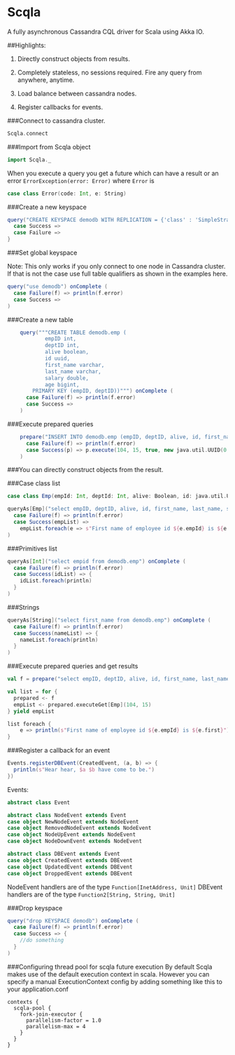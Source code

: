 Scqla
=====

A fully asynchronous Cassandra CQL driver for Scala using Akka IO.


##Highlights:
1) Directly construct objects from results.

2) Completely stateless, no sessions required. Fire any query from anywhere, anytime.

3) Load balance between cassandra nodes.

4) Register callbacks for events.

###Connect to cassandra cluster.
```scala
Scqla.connect
```
###Import from Scqla object
```scala
import Scqla._
```

When you execute a query you get a future which can have a result or an error 
``` ErrorException(error: Error) ```
where ```Error``` is 
```scala
case class Error(code: Int, e: String)
```

###Create a new keyspace
```scala
query("CREATE KEYSPACE demodb WITH REPLICATION = {'class' : 'SimpleStrategy','replication_factor': 1}") onComplete {
  case Success => 
  case Failure =>
}
```
###Set global keyspace

Note: This only works if you only connect to one node in Cassandra cluster. If that is not the case
use full table qualifiers as shown in the examples here.

```scala
query("use demodb") onComplete (
  case Failure(f) => println(f.error)
  case Success => 
)
```
###Create a new table
```scala
    query("""CREATE TABLE demodb.emp (
    		empID int,
    		deptID int,
    		alive boolean,
    		id uuid,
    		first_name varchar,
    		last_name varchar,
    		salary double,
    		age bigint,
        PRIMARY KEY (empID, deptID))""") onComplete (
      case Failure(f) => println(f.error)
      case Success =>
    )
```
###Execute prepared queries
```scala
    prepare("INSERT INTO demodb.emp (empID, deptID, alive, id, first_name, last_name, salary, age) VALUES (?, ?, ?, ?, ?, ?, ?, ?)") onComplete (
      case Failure(f) => println(f.error)
      case Success(p) => p.execute(104, 15, true, new java.util.UUID(0, 0), "Hot", "Shot", 10000000.0, 98763L)
    )
```
###You can directly construct objects from the result.

###Case class list
```scala
case class Emp(empId: Int, deptId: Int, alive: Boolean, id: java.util.UUID, first: String, last: String, salary: Double, age: Long)

queryAs[Emp]("select empID, deptID, alive, id, first_name, last_name, salary, age from demodb.emp") onComplete (
  case Failure(f) => println(f.error)
  case Success(empList) => 
    empList.foreach(e => s"First name of employee id ${e.empId} is ${e.first}")
)
```
###Primitives list
```scala
queryAs[Int]("select empid from demodb.emp") onComplete (
  case Failure(f) => println(f.error)
  case Success(idList) => {
    idList.foreach(println)
  }
)
```
###Strings
```scala
queryAs[String]("select first_name from demodb.emp") onComplete (
  case Failure(f) => println(f.error)
  case Success(nameList) => {
    nameList.foreach(println)
  }
)
```
###Execute prepared queries and get results
```scala
val f = prepare("select empID, deptID, alive, id, first_name, last_name, salary, age from demodb.emp where empid = ? and deptid = ?")

val list = for {
  prepared <- f
  empList <- prepared.executeGet[Emp](104, 15)
} yield empList

list foreach {
    e => println(s"First name of employee id ${e.empId} is ${e.first}")
}
```
###Register a callback for an event
```scala
Events.registerDBEvent(CreatedEvent, (a, b) => {
  println(s"Hear hear, $a $b have come to be.")
})
```
Events:
```scala
abstract class Event

abstract class NodeEvent extends Event
case object NewNodeEvent extends NodeEvent
case object RemovedNodeEvent extends NodeEvent
case object NodeUpEvent extends NodeEvent
case object NodeDownEvent extends NodeEvent

abstract class DBEvent extends Event
case object CreatedEvent extends DBEvent
case object UpdatedEvent extends DBEvent
case object DroppedEvent extends DBEvent
```
NodeEvent handlers are of the type ``` Function[InetAddress, Unit] ```
DBEvent handlers are of the type ``` Function2[String, String, Unit] ```

###Drop keyspace
```scala
query("drop KEYSPACE demodb") onComplete (
  case Failure(f) => println(f.error)
  case Success => {
    //do something
  }
)
```
###Configuring thread pool for scqla future execution
By default Scqla makes use of the default execution context in scala.
However you can specify a manual ExecutionContext config by adding something
like this to your application.conf
```
contexts {
  scqla-pool {
    fork-join-executor {
      parallelism-factor = 1.0
      parallelism-max = 4
    }
  }
}
```